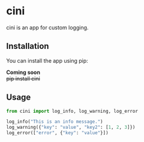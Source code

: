 # cini

cini is an app for custom logging.

## Installation

You can install the app using pip:

**Coming soon**   
~~pip install cini~~ 

## Usage

```python
from cini import log_info, log_warning, log_error

log_info("This is an info message.")
log_warning({"key": "value", "key2": [1, 2, 3]})
log_error(["error", {"key": "value"}])
